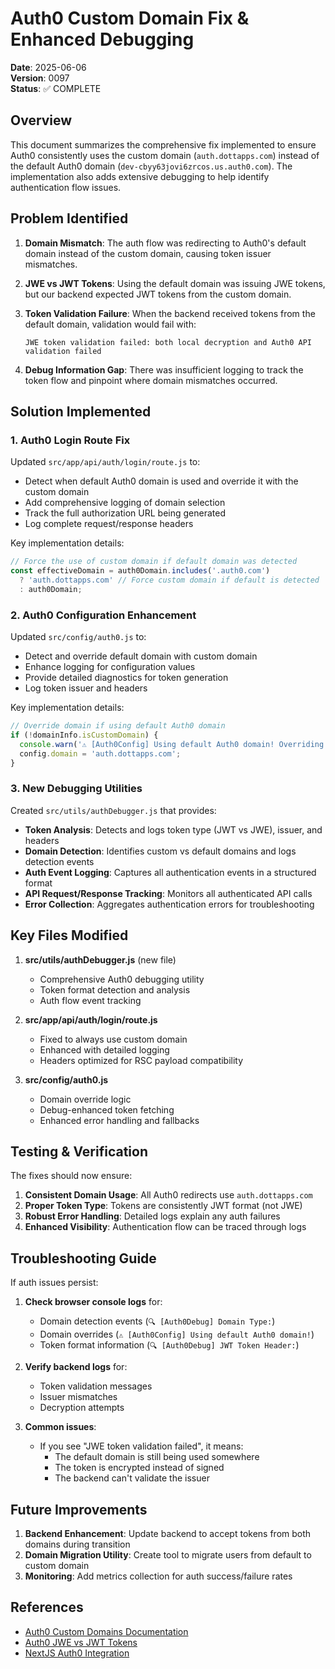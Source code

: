 # Auth0 Custom Domain Fix & Enhanced Debugging

**Date**: 2025-06-06  
**Version**: 0097  
**Status**: ✅ COMPLETE  

## Overview

This document summarizes the comprehensive fix implemented to ensure Auth0 consistently uses the custom domain (`auth.dottapps.com`) instead of the default Auth0 domain (`dev-cbyy63jovi6zrcos.us.auth0.com`). The implementation also adds extensive debugging to help identify authentication flow issues.

## Problem Identified

1. **Domain Mismatch**: The auth flow was redirecting to Auth0's default domain instead of the custom domain, causing token issuer mismatches.

2. **JWE vs JWT Tokens**: Using the default domain was issuing JWE tokens, but our backend expected JWT tokens from the custom domain.

3. **Token Validation Failure**: When the backend received tokens from the default domain, validation would fail with:
   ```
   JWE token validation failed: both local decryption and Auth0 API validation failed
   ```

4. **Debug Information Gap**: There was insufficient logging to track the token flow and pinpoint where domain mismatches occurred.

## Solution Implemented

### 1. Auth0 Login Route Fix

Updated `src/app/api/auth/login/route.js` to:
- Detect when default Auth0 domain is used and override it with the custom domain
- Add comprehensive logging of domain selection
- Track the full authorization URL being generated
- Log complete request/response headers

Key implementation details:
```javascript
// Force the use of custom domain if default domain was detected
const effectiveDomain = auth0Domain.includes('.auth0.com') 
  ? 'auth.dottapps.com' // Force custom domain if default is detected
  : auth0Domain;
```

### 2. Auth0 Configuration Enhancement

Updated `src/config/auth0.js` to:
- Detect and override default domain with custom domain
- Enhance logging for configuration values
- Provide detailed diagnostics for token generation
- Log token issuer and headers

Key implementation details:
```javascript
// Override domain if using default Auth0 domain
if (!domainInfo.isCustomDomain) {
  console.warn('⚠️ [Auth0Config] Using default Auth0 domain! Overriding with custom domain');
  config.domain = 'auth.dottapps.com';
}
```

### 3. New Debugging Utilities

Created `src/utils/authDebugger.js` that provides:

- **Token Analysis**: Detects and logs token type (JWT vs JWE), issuer, and headers
- **Domain Detection**: Identifies custom vs default domains and logs detection events
- **Auth Event Logging**: Captures all authentication events in a structured format
- **API Request/Response Tracking**: Monitors all authenticated API calls
- **Error Collection**: Aggregates authentication errors for troubleshooting

## Key Files Modified

1. **src/utils/authDebugger.js** (new file)
   - Comprehensive Auth0 debugging utility
   - Token format detection and analysis
   - Auth flow event tracking

2. **src/app/api/auth/login/route.js**
   - Fixed to always use custom domain
   - Enhanced with detailed logging
   - Headers optimized for RSC payload compatibility

3. **src/config/auth0.js**
   - Domain override logic
   - Debug-enhanced token fetching
   - Enhanced error handling and fallbacks

## Testing & Verification

The fixes should now ensure:

1. **Consistent Domain Usage**: All Auth0 redirects use `auth.dottapps.com`
2. **Proper Token Type**: Tokens are consistently JWT format (not JWE)
3. **Robust Error Handling**: Detailed logs explain any auth failures
4. **Enhanced Visibility**: Authentication flow can be traced through logs

## Troubleshooting Guide

If auth issues persist:

1. **Check browser console logs** for:
   - Domain detection events (`🔍 [Auth0Debug] Domain Type:`)
   - Domain overrides (`⚠️ [Auth0Config] Using default Auth0 domain!`)
   - Token format information (`🔍 [Auth0Debug] JWT Token Header:`)

2. **Verify backend logs** for:
   - Token validation messages
   - Issuer mismatches
   - Decryption attempts

3. **Common issues**:
   - If you see "JWE token validation failed", it means:
     - The default domain is still being used somewhere
     - The token is encrypted instead of signed
     - The backend can't validate the issuer

## Future Improvements

1. **Backend Enhancement**: Update backend to accept tokens from both domains during transition
2. **Domain Migration Utility**: Create tool to migrate users from default to custom domain
3. **Monitoring**: Add metrics collection for auth success/failure rates

## References

- [Auth0 Custom Domains Documentation](https://auth0.com/docs/customize/custom-domains)
- [Auth0 JWE vs JWT Tokens](https://auth0.com/docs/secure/tokens/json-web-tokens/json-web-token-claims)
- [NextJS Auth0 Integration](https://auth0.com/docs/quickstart/webapp/nextjs)
